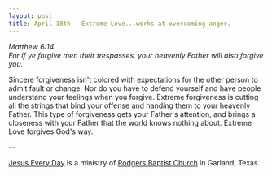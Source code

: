 ```yaml
---
layout: post
title: April 18th - Extreme Love...works at overcoming anger.
---
```


_Matthew 6:14  
For if ye forgive men their trespasses, your heavenly Father will
also forgive you._

Sincere forgiveness isn't colored with expectations for the other
person to admit fault or change. Nor do you have to defend yourself
and have people understand your feelings when you forgive. Extreme
forgiveness is cutting all the strings that bind your offense and
handing them to your heavenly Father. This type of forgiveness gets
your Father's attention, and brings a closeness with your Father that
the world knows nothing about. Extreme Love forgives God's way.

 --

<a href=http://jesuseveryday.net>Jesus Every Day</a> is a ministry of <a href=http://rodgersbaptist.net>Rodgers Baptist Church</a> in Garland, Texas.
